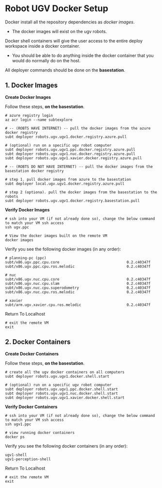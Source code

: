 # Robot UGV Docker Setup

Docker install all the repository dependencies as *docker images*.

- The docker images will exist on the ugv robots.

Docker shell containers will give the user access to the entire deploy workspace inside a docker container.

- You should be able to do anything inside the docker container that you would do normally do on the host.

All deployer commands should be done on the **basestation**.

## 1. Docker Images

**Create Docker Images**

Follow these steps, **on the basestation**.

```text
# azure registry login
az acr login --name subtexplore

# -- (ROBTS HAVE INTERNET) -- pull the docker images from the azure docker registry
subt deployer robots.ugv.ugv1.docker.registry.azure.pull

# (optional) run on a specific ugv robot computer
subt deployer robots.ugv.ugv1.ppc.docker.registry.azure.pull
subt deployer robots.ugv.ugv1.nuc.docker.registry.azure.pull
subt deployer robots.ugv.ugv1.xavier.docker.registry.azure.pull

# -- (ROBTS DO NOT HAVE INTERNET) -- pull the docker images from the basestation docker registry

# step 1. pull docker images from azure to the basestation
subt deployer local.ugv.ugv1.docker.registry.azure.pull

# step 2 (optiona). pull the docker images from the basestation to the robots
subt deployer robots.ugv.ugv1.docker.registry.basestation.pull
```

**Verify Docker Images**

```text
# ssh into your VM (if not already done so), change the below command to match your VM ssh access
ssh ugv.ppc

# View the docker images built on the remote VM
docker images
```

Verify you see the following docker images (in any order):

```text
# planning-pc (ppc)
subt/x86.ugv.ppc.cpu.core                               0.2.c40347f
subt/x86.ugv.ppc.cpu.ros.melodic                        0.2.c40347f

# nuc
subt/x86.ugv.nuc.cpu.core                               0.2.c40347f
subt/x86.ugv.nuc.cpu.slam                               0.2.c40347f
subt/x86.ugv.nuc.cpu.superodometry                      0.2.c40347f
subt/x86.ugv.nuc.cpu.ros.melodic                        0.2.c40347f

# xavier
subt/arm.ugv.xavier.cpu.ros.melodic                     0.2.c40347f
```

Return To Localhost

```text
# exit the remote VM
exit
```

## 2. Docker Containers

**Create Docker Containers**

Follow these steps, **on the basestation**.

```text
# create all the ugv docker containers on all computers
subt deployer robots.ugv.ugv1.docker.shell.start

# (optional) run on a specific ugv robot computer
subt deployer robots.ugv.ugv1.ppc.docker.shell.start
subt deployer robots.ugv.ugv1.nuc.docker.shell.start
subt deployer robots.ugv.ugv1.xavier.docker.shell.start
```

**Verify Docker Containers**

```text
# ssh into your VM (if not already done so), change the below command to match your VM ssh access
ssh ugv1.ppc

# view running docker containers
docker ps
```

Verify you see the following docker containers (in any order):

```text
ugv1-shell
ugv1-perception-shell
```

Return To Localhost

```text
# exit the remote VM
exit
```